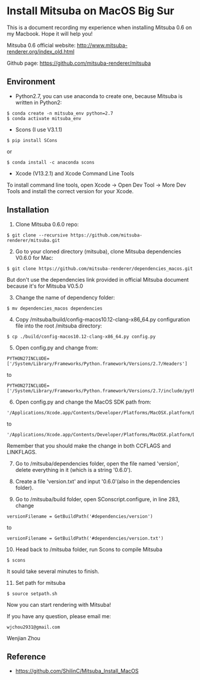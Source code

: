 # Install Mitsuba on MacOS Big Sur
This is a document recording my experience when installing Mitsuba 0.6 on my Macbook. Hope it will help you!

Mitsuba 0.6 official website: http://www.mitsuba-renderer.org/index_old.html

Github page: https://github.com/mitsuba-renderer/mitsuba

## Environment

* Python2.7, you can use anaconda to create one, because Mitsuba is written in Python2:

```
$ conda create -n mitsuba_env python=2.7
$ conda activate mitsuba_env
```

* Scons (I use V3.1.1)

```
$ pip install SCons
```

or

```
$ conda install -c anaconda scons
```

* Xcode (V13.2.1) and Xcode Command Line Tools

To install command line tools, open Xcode -> Open Dev Tool -> More Dev Tools and install the correct version for your Xcode.

## Installation

1. Clone Mitsuba 0.6.0 repo:

```
$ git clone --recursive https://github.com/mitsuba-renderer/mitsuba.git
```

2. Go to your cloned directory (mitsuba), clone Mitsuba dependencies V0.6.0 for Mac:

```
$ git clone https://github.com/mitsuba-renderer/dependencies_macos.git
```

But don't use the dependencies link provided in official Mitsuba document because it's for Mitsuba V0.5.0

3. Change the name of dependency folder:

```
$ mv dependencies_macos dependencies
```

4. Copy /mitsuba/build/config-macos10.12-clang-x86_64.py configuration file into the root /mitsuba directory:

```
$ cp ./build/config-macos10.12-clang-x86_64.py config.py
```

5. Open config.py and change from:

```
PYTHON27INCLUDE= ['/System/Library/Frameworks/Python.framework/Versions/2.7/Headers']
```

to

```
PYTHON27INCLUDE= ['/System/Library/Frameworks/Python.framework/Versions/2.7/include/python2.7/']
```

6. Open config.py and change the MacOS SDK path from:

```
'/Applications/Xcode.app/Contents/Developer/Platforms/MacOSX.platform/Developer/SDKs/MacOSX10.12.sdk'
```

to

```
'/Applications/Xcode.app/Contents/Developer/Platforms/MacOSX.platform/Developer/SDKs/MacOSX.sdk'
```

Remember that you should make the change in both CCFLAGS and LINKFLAGS.

7. Go to /mitsuba/dependencies folder, open the file named 'version', delete everything in it (which is a string '0.6.0').

8. Create a file 'version.txt' and input '0.6.0'(also in the dependencies folder).

9. Go to /mitsuba/build folder, open SConscript.configure, in line 283, change

```
versionFilename = GetBuildPath('#dependencies/version')
```

to

```
versionFilename = GetBuildPath('#dependencies/version.txt')
```

10. Head back to /mitsuba folder, run Scons to compile Mitsuba

```
$ scons
```

It sould take several minutes to finish.

11. Set path for mitsuba

```
$ source setpath.sh
```

Now you can start rendering with Mitsuba!

If you have any question, please email me:

```
wjchou2931@gmail.com
```

Wenjian Zhou

## Reference

* https://github.com/ShilinC/Mitsuba_Install_MacOS

